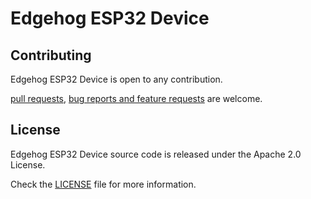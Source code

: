 <!---
  Copyright 2021,2022 SECO Mind Srl

  SPDX-License-Identifier: Apache-2.0
-->

# Edgehog ESP32 Device

## Contributing

Edgehog ESP32 Device is open to any contribution.

[pull requests](https://github.com/edgehog-device-manager/edgehog-esp32-device/pulls),
[bug reports and feature requests](https://github.com/edgehog-device-manager/edgehog-esp32-device/issues)
are welcome.

## License

Edgehog ESP32 Device source code is released under the Apache 2.0 License.

Check the [LICENSE](LICENSE) file for more information.
